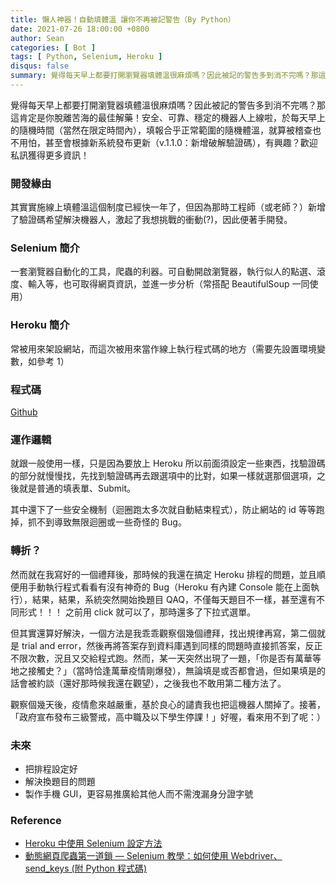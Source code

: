 ```yaml
---
title: 懶人神器！自動填體溫 讓你不再被記警告（By Python）
date: 2021-07-26 18:00:00 +0800
author: Sean
categories: [ Bot ]
tags: [ Python, Selenium, Heroku ]
disqus: false
summary: 覺得每天早上都要打開瀏覽器填體溫很麻煩嗎？因此被記的警告多到消不完嗎？那這肯定是你脫離苦海的最佳解藥！安全、可靠、穩定的機器人上線啦，於每天早上的隨機時間（當然在限定時間內），填報合乎正常範圍的隨機體溫，就算被稽查也不用怕，甚至會根據新系統發布更新（v.1.1.0：新增破解驗證碼），有興趣？歡迎私訊獲得更多資訊！
---
```


覺得每天早上都要打開瀏覽器填體溫很麻煩嗎？因此被記的警告多到消不完嗎？那這肯定是你脫離苦海的最佳解藥！安全、可靠、穩定的機器人上線啦，於每天早上的隨機時間（當然在限定時間內），填報合乎正常範圍的隨機體溫，就算被稽查也不用怕，甚至會根據新系統發布更新（v.1.1.0：新增破解驗證碼），有興趣？歡迎私訊獲得更多資訊！

### 開發緣由

其實實施線上填體溫這個制度已經快一年了，但因為那時工程師（或老師？）新增了驗證碼希望解決機器人，激起了我想挑戰的衝動(?)，因此便著手開發。

### Selenium 簡介
一套瀏覽器自動化的工具，爬蟲的利器。可自動開啟瀏覽器，執行似人的點選、滾度、輸入等，也可取得網頁資訊，並進一步分析（常搭配 BeautifulSoup 一同使用）

### Heroku 簡介

常被用來架設網站，而這次被用來當作線上執行程式碼的地方（需要先設置環境變數，如參考 1）

### 程式碼

[Github](https://github.com/Sean20405/kshs-autotemp/blob/main/kshs_autotemp_on_heroku.py)

### 運作邏輯

就跟一般使用一樣，只是因為要放上 Heroku 所以前面須設定一些東西，找驗證碼的部分就慢慢找，先找到驗證碼再去跟選項中的比對，如果一樣就選那個選項，之後就是普通的填表單、Submit。

其中還下了一些安全機制（迴圈跑太多次就自動結束程式），防止網站的 id 等等跑掉，抓不到導致無限迴圈或一些奇怪的 Bug。

### 轉折？

然而就在我寫好的一個禮拜後，那時候的我還在搞定 Heroku 排程的問題，並且順便用手動執行程式看看有沒有神奇的 Bug（Heroku 有內建 Console 能在上面執行），結果，結果，系統突然開始換題目 QAQ，不僅每天題目不一樣，甚至還有不同形式！！！ 之前用 click 就可以了，那時還多了下拉式選單。

但其實還算好解決，一個方法是我乖乖觀察個幾個禮拜，找出規律再寫，第二個就是 trial and error，然後再將答案存到資料庫遇到同樣的問題時直接抓答案，反正不限次數，況且又交給程式跑。然而，某一天突然出現了一題，「你是否有萬華等地之接觸史？」（當時恰逢萬華疫情剛爆發），無論填是或否都會過，但如果填是的話會被約談（還好那時候我還在觀望），之後我也不敢用第二種方法了。

觀察個幾天後，疫情愈來越嚴重，基於良心的譴責我也把這機器人關掉了。接著，「政府宣布發布三級警戒，高中職及以下學生停課！」好喔，看來用不到了呢：）

### 未來

- 把排程設定好
- 解決換題目的問題
- 製作手機 GUI，更容易推廣給其他人而不需洩漏身分證字號

### Reference

- [Heroku 中使用 Selenium 設定方法](https://aishuafei.com/heroku-selenium/)
- [動態網頁爬蟲第一道鎖 — Selenium 教學：如何使用 Webdriver、send_keys (附 Python 程式碼)](https://medium.com/marketingdatascience/selenium%E6%95%99%E5%AD%B8-%E4%B8%80-%E5%A6%82%E4%BD%95%E4%BD%BF%E7%94%A8webdriver-send-keys-988816ce9bed)